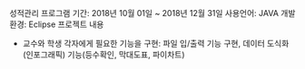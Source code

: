 성적관리 프로그램
기간: 2018년 10월 01일 ~ 2018년 12월 31일
사용언어: JAVA
개발환경: Eclipse
프로젝트 내용
- 교수와 학생 각자에게 필요한 기능을 구현: 파일 입/출력 기능 구현, 데이터 도식화(인포그래픽) 기능(등수확인, 막대도표, 파이차트)
